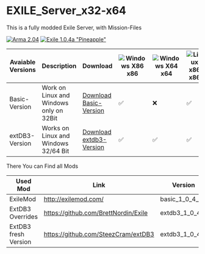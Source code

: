 # EXILE_Server_x32-x64

This is a fully modded Exile Server, with Mission-Files


[![Arma 2.04](https://img.shields.io/badge/Arma-2.04-blue.svg)](https://dev.arma3.com/post/spotrep-00089) [![Exile 1.0.4a "Pineapple"](https://img.shields.io/badge/Exile-1.0.4a%20"Lemon"-yellow.svg)](http://www.exilemod.com/topic/25026-104-pineapple/) 

Avaiable Versions | Description  |  Download  |  ![Windows X86](https://cdn.tsicons.com/icons/e6AKVo9PnnKJww.png) x86  |  ![Windows X64](https://cdn.tsicons.com/icons/e6AKVo9PnnKJww.png) x64  |  ![Linux x86](https://cdn.tsicons.com/icons/aD7We2DA283b3.png) x86  |  ![Linux x64](https://cdn.tsicons.com/icons/aD7We2DA283b3.png) x64
--- | ---  |  ---  |  ---  |  ---  |  ---  |  ---
Basic-Version | Work on Linux and Windows only on 32Bit | [Download Basic-Version](https://github.com/HellBz/EXILE_Server_x32-x64/archive/refs/tags/basic_1_0_4_a.zip)  |  ✅  |  ❌  |  ✅  |  ❌
extDB3-Version | Works on Linux and Windows 32/64 Bit | [Download extdb3-Version](https://github.com/HellBz/EXILE_Server_x32-x64/archive/refs/tags/extdb3_1_0_4_a.zip)  |  ✅  |  ✅  |  ✅  |  ✅








There You can Find all Mods

Used Mod | Link | Version | Modified
--- | --- | --- | ---
ExileMod | http://exilemod.com/ | basic_1_0_4_a | ❌
ExtDB3 Overrides | https://github.com/BrettNordin/Exile | extdb3_1_0_4_a | ❌
ExtDB3 fresh Version | https://github.com/SteezCram/extDB3 | extdb3_1_0_4_a | ❌

